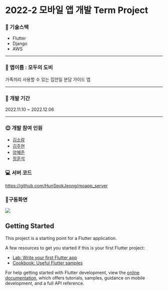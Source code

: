 # 2022-2 모바일 앱 개발 Term Project


### :fork_and_knife: 기술스택
* Flutter
* Django
* AWS

---
### :seedling: 앱이름 : 모두의 도비
가족끼리 사용할 수 있는 집안일 분담 가이드 앱

---
### :calendar: 개발 기간
2022.11.10 ~ 2022.12.06</br>


---
### :blush: 개발 참여 인원
* [김소람](https://github.com/piriram)
* [김주현](https://github.com/JooHyeonKim)
* [양혜준](https://github.com/YangHyeJun)
* [정훈석](https://github.com/HunSeokJeong)

### :computer: 서버 코드
https://github.com/HunSeokJeong/moapp_server

### :running:구동화면
<img src=https://user-images.githubusercontent.com/44901486/216235589-559ee7ac-bba1-4256-9d73-7b493938cd97.gif>

## Getting Started

This project is a starting point for a Flutter application.

A few resources to get you started if this is your first Flutter project:

- [Lab: Write your first Flutter app](https://docs.flutter.dev/get-started/codelab)
- [Cookbook: Useful Flutter samples](https://docs.flutter.dev/cookbook)

For help getting started with Flutter development, view the
[online documentation](https://docs.flutter.dev/), which offers tutorials,
samples, guidance on mobile development, and a full API reference.
